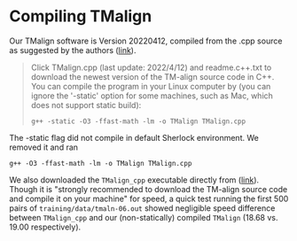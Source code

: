 # Compiling TMalign

Our TMalign software is Version 20220412, compiled from the .cpp source as suggested by the authors ([link](https://seq2fun.dcmb.med.umich.edu//TM-align/)).


> Click TMalign.cpp (last update: 2022/4/12) and readme.c++.txt to download the newest version of the TM-align source code in C++. You can compile the program in your Linux computer by (you can ignore the '-static' option for some machines, such as Mac, which does not support static build):
>
> ```
> g++ -static -O3 -ffast-math -lm -o TMalign TMalign.cpp
> ```

The -static flag did not compile in default Sherlock environment. We removed it and ran
```
g++ -O3 -ffast-math -lm -o TMalign TMalign.cpp
```

We also downloaded the `TMalign_cpp` executable directly from ([link](https://seq2fun.dcmb.med.umich.edu//TM-align/)). Though it is "strongly recommended to download the TM-align source code and compile it on your machine" for speed, a quick test running the first 500 pairs of `training/data/tmaln-06.out` showed negligible speed difference between `TMalign_cpp` and our (non-statically) compiled `TMalign` (18.68 vs. 19.00 respectively). 
